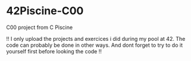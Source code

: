 # 42Piscine-C00
C00 project from C Piscine

!! I only upload the projects and exercices i did during my pool at 42. The code can probably be done in other ways. And dont forget to try to do it yourself first before looking the code !!
